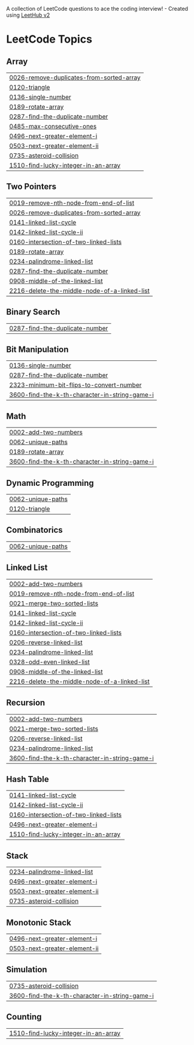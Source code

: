 A collection of LeetCode questions to ace the coding interview! - Created using [LeetHub v2](https://github.com/arunbhardwaj/LeetHub-2.0)
<!---LeetCode Topics Start-->
# LeetCode Topics
## Array
|  |
| ------- |
| [0026-remove-duplicates-from-sorted-array](https://github.com/hotshott22/LC-solutions/tree/master/0026-remove-duplicates-from-sorted-array) |
| [0120-triangle](https://github.com/hotshott22/LC-solutions/tree/master/0120-triangle) |
| [0136-single-number](https://github.com/hotshott22/LC-solutions/tree/master/0136-single-number) |
| [0189-rotate-array](https://github.com/hotshott22/LC-solutions/tree/master/0189-rotate-array) |
| [0287-find-the-duplicate-number](https://github.com/hotshott22/LC-solutions/tree/master/0287-find-the-duplicate-number) |
| [0485-max-consecutive-ones](https://github.com/hotshott22/LC-solutions/tree/master/0485-max-consecutive-ones) |
| [0496-next-greater-element-i](https://github.com/hotshott22/LC-solutions/tree/master/0496-next-greater-element-i) |
| [0503-next-greater-element-ii](https://github.com/hotshott22/LC-solutions/tree/master/0503-next-greater-element-ii) |
| [0735-asteroid-collision](https://github.com/hotshott22/LC-solutions/tree/master/0735-asteroid-collision) |
| [1510-find-lucky-integer-in-an-array](https://github.com/hotshott22/LC-solutions/tree/master/1510-find-lucky-integer-in-an-array) |
## Two Pointers
|  |
| ------- |
| [0019-remove-nth-node-from-end-of-list](https://github.com/hotshott22/LC-solutions/tree/master/0019-remove-nth-node-from-end-of-list) |
| [0026-remove-duplicates-from-sorted-array](https://github.com/hotshott22/LC-solutions/tree/master/0026-remove-duplicates-from-sorted-array) |
| [0141-linked-list-cycle](https://github.com/hotshott22/LC-solutions/tree/master/0141-linked-list-cycle) |
| [0142-linked-list-cycle-ii](https://github.com/hotshott22/LC-solutions/tree/master/0142-linked-list-cycle-ii) |
| [0160-intersection-of-two-linked-lists](https://github.com/hotshott22/LC-solutions/tree/master/0160-intersection-of-two-linked-lists) |
| [0189-rotate-array](https://github.com/hotshott22/LC-solutions/tree/master/0189-rotate-array) |
| [0234-palindrome-linked-list](https://github.com/hotshott22/LC-solutions/tree/master/0234-palindrome-linked-list) |
| [0287-find-the-duplicate-number](https://github.com/hotshott22/LC-solutions/tree/master/0287-find-the-duplicate-number) |
| [0908-middle-of-the-linked-list](https://github.com/hotshott22/LC-solutions/tree/master/0908-middle-of-the-linked-list) |
| [2216-delete-the-middle-node-of-a-linked-list](https://github.com/hotshott22/LC-solutions/tree/master/2216-delete-the-middle-node-of-a-linked-list) |
## Binary Search
|  |
| ------- |
| [0287-find-the-duplicate-number](https://github.com/hotshott22/LC-solutions/tree/master/0287-find-the-duplicate-number) |
## Bit Manipulation
|  |
| ------- |
| [0136-single-number](https://github.com/hotshott22/LC-solutions/tree/master/0136-single-number) |
| [0287-find-the-duplicate-number](https://github.com/hotshott22/LC-solutions/tree/master/0287-find-the-duplicate-number) |
| [2323-minimum-bit-flips-to-convert-number](https://github.com/hotshott22/LC-solutions/tree/master/2323-minimum-bit-flips-to-convert-number) |
| [3600-find-the-k-th-character-in-string-game-i](https://github.com/hotshott22/LC-solutions/tree/master/3600-find-the-k-th-character-in-string-game-i) |
## Math
|  |
| ------- |
| [0002-add-two-numbers](https://github.com/hotshott22/LC-solutions/tree/master/0002-add-two-numbers) |
| [0062-unique-paths](https://github.com/hotshott22/LC-solutions/tree/master/0062-unique-paths) |
| [0189-rotate-array](https://github.com/hotshott22/LC-solutions/tree/master/0189-rotate-array) |
| [3600-find-the-k-th-character-in-string-game-i](https://github.com/hotshott22/LC-solutions/tree/master/3600-find-the-k-th-character-in-string-game-i) |
## Dynamic Programming
|  |
| ------- |
| [0062-unique-paths](https://github.com/hotshott22/LC-solutions/tree/master/0062-unique-paths) |
| [0120-triangle](https://github.com/hotshott22/LC-solutions/tree/master/0120-triangle) |
## Combinatorics
|  |
| ------- |
| [0062-unique-paths](https://github.com/hotshott22/LC-solutions/tree/master/0062-unique-paths) |
## Linked List
|  |
| ------- |
| [0002-add-two-numbers](https://github.com/hotshott22/LC-solutions/tree/master/0002-add-two-numbers) |
| [0019-remove-nth-node-from-end-of-list](https://github.com/hotshott22/LC-solutions/tree/master/0019-remove-nth-node-from-end-of-list) |
| [0021-merge-two-sorted-lists](https://github.com/hotshott22/LC-solutions/tree/master/0021-merge-two-sorted-lists) |
| [0141-linked-list-cycle](https://github.com/hotshott22/LC-solutions/tree/master/0141-linked-list-cycle) |
| [0142-linked-list-cycle-ii](https://github.com/hotshott22/LC-solutions/tree/master/0142-linked-list-cycle-ii) |
| [0160-intersection-of-two-linked-lists](https://github.com/hotshott22/LC-solutions/tree/master/0160-intersection-of-two-linked-lists) |
| [0206-reverse-linked-list](https://github.com/hotshott22/LC-solutions/tree/master/0206-reverse-linked-list) |
| [0234-palindrome-linked-list](https://github.com/hotshott22/LC-solutions/tree/master/0234-palindrome-linked-list) |
| [0328-odd-even-linked-list](https://github.com/hotshott22/LC-solutions/tree/master/0328-odd-even-linked-list) |
| [0908-middle-of-the-linked-list](https://github.com/hotshott22/LC-solutions/tree/master/0908-middle-of-the-linked-list) |
| [2216-delete-the-middle-node-of-a-linked-list](https://github.com/hotshott22/LC-solutions/tree/master/2216-delete-the-middle-node-of-a-linked-list) |
## Recursion
|  |
| ------- |
| [0002-add-two-numbers](https://github.com/hotshott22/LC-solutions/tree/master/0002-add-two-numbers) |
| [0021-merge-two-sorted-lists](https://github.com/hotshott22/LC-solutions/tree/master/0021-merge-two-sorted-lists) |
| [0206-reverse-linked-list](https://github.com/hotshott22/LC-solutions/tree/master/0206-reverse-linked-list) |
| [0234-palindrome-linked-list](https://github.com/hotshott22/LC-solutions/tree/master/0234-palindrome-linked-list) |
| [3600-find-the-k-th-character-in-string-game-i](https://github.com/hotshott22/LC-solutions/tree/master/3600-find-the-k-th-character-in-string-game-i) |
## Hash Table
|  |
| ------- |
| [0141-linked-list-cycle](https://github.com/hotshott22/LC-solutions/tree/master/0141-linked-list-cycle) |
| [0142-linked-list-cycle-ii](https://github.com/hotshott22/LC-solutions/tree/master/0142-linked-list-cycle-ii) |
| [0160-intersection-of-two-linked-lists](https://github.com/hotshott22/LC-solutions/tree/master/0160-intersection-of-two-linked-lists) |
| [0496-next-greater-element-i](https://github.com/hotshott22/LC-solutions/tree/master/0496-next-greater-element-i) |
| [1510-find-lucky-integer-in-an-array](https://github.com/hotshott22/LC-solutions/tree/master/1510-find-lucky-integer-in-an-array) |
## Stack
|  |
| ------- |
| [0234-palindrome-linked-list](https://github.com/hotshott22/LC-solutions/tree/master/0234-palindrome-linked-list) |
| [0496-next-greater-element-i](https://github.com/hotshott22/LC-solutions/tree/master/0496-next-greater-element-i) |
| [0503-next-greater-element-ii](https://github.com/hotshott22/LC-solutions/tree/master/0503-next-greater-element-ii) |
| [0735-asteroid-collision](https://github.com/hotshott22/LC-solutions/tree/master/0735-asteroid-collision) |
## Monotonic Stack
|  |
| ------- |
| [0496-next-greater-element-i](https://github.com/hotshott22/LC-solutions/tree/master/0496-next-greater-element-i) |
| [0503-next-greater-element-ii](https://github.com/hotshott22/LC-solutions/tree/master/0503-next-greater-element-ii) |
## Simulation
|  |
| ------- |
| [0735-asteroid-collision](https://github.com/hotshott22/LC-solutions/tree/master/0735-asteroid-collision) |
| [3600-find-the-k-th-character-in-string-game-i](https://github.com/hotshott22/LC-solutions/tree/master/3600-find-the-k-th-character-in-string-game-i) |
## Counting
|  |
| ------- |
| [1510-find-lucky-integer-in-an-array](https://github.com/hotshott22/LC-solutions/tree/master/1510-find-lucky-integer-in-an-array) |
<!---LeetCode Topics End-->